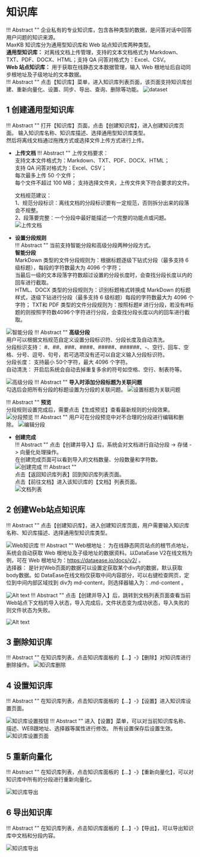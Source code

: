 # 知识库
!!! Abstract ""
    企业私有的专业知识库，包含各种类型的数据，是问答对话中回答用户问题的知识来源。      
    MaxKB 知识库分为通用型知识库和 Web 站点知识库两种类型。   
    **通用型知识库：** 对离线文档上传管理，支持的文本文档格式为 Markdown、TXT、PDF、DOCX、HTML；支持 QA 问答对格式为：Excel、CSV。       
    **Web 站点知识库：** 用于获取在线静态文本数据管理，输入 Web 根地址后自动同步根地址及子级地址的文本数据。   
!!! Abstract ""
    点击【知识库】菜单，进入知识库列表页面，该页面支持知识库创建、重新向量化、设置、同步、导出、查询、删除等功能。
![dataset](../../img/dataset/datasetlist.png)

## 1 创建通用型知识库
!!! Abstract ""
    打开【知识库】页面，点击【创建知识库】，进入创建知识库页面。 输入知识库名称、知识库描述、选择通用型知识库类型。      
    然后将离线文档通过拖拽方式或选择文件上传方式进行上传。 

- **上传文档** 
!!! Abstract ""
    上传文档要求：  
    支持文本文件格式为：Markdown、TXT、PDF、DOCX、HTML；      
    支持 QA 问答对格式为：Excel、CSV；  
    每次最多上传 50 个文件；   
    每个文件不超过 100 MB；
    支持选择文件夹，上传文件夹下符合要求的文件。
        
    文档规范建议：    
    1、规范分段标识：离线文档的分段标识要有一定规范，否则拆分出来的段落会不规整。   
    2、段落要完整：一个分段中最好能描述一个完整的功能点或问题。  
![上传文档](../../img/dataset/create_offline_dataset.png)

- **设置分段规则**   
!!! Abstract "" 
    当前支持智能分段和高级分段两种分段方式。   
    **智能分段**  
    MarkDown 类型的文件分段规则为：根据标题逐级下钻式分段（最多支持 6 级标题），每段的字符数最大为 4096 个字符；   
                            当最后一级的文本段落字符数超过设置的分段长度时，会查找分段长度以内的回车进行截取。     
    HTML、DOCX 类型的分段规则为：识别标题格式转换成 MarkDown 的标题样式，逐级下钻进行分段（最多支持 6 级标题）每段的字符数最大为 4096 个字符；
    TXT和 PDF 类型的文件分段规则为：按照标题# 进行分段，若没有#标题的则按照字符数4096个字符进行分段，会查找分段长度以内的回车进行截取。  
      
![智能分段](<../../img/dataset/automatic paragraphing.png>)
!!! Abstract ""
    **高级分段**     
    用户可以根据文档规范自定义设置分段标识符、分段长度及自动清洗。   
    分段标识支持： #、##、###、####、#####、######、-、空行、回车、空格、分号、逗号、句号，若可选项没有还可以自定义输入分段标识符。   
    分段长度： 支持最小 50个字符，最大 4096 个字符。   
    自动清洗： 开启后系统会自动去掉重复多余的符号如空格、空行、制表符等。     

![高级分段](<../../img/dataset/Advanced segmentation.png>)
!!! Abstract ""
    **导入时添加分段标题为关联问题**         
    勾选后会把所有分段的标题设置为分段的关联问题。
![设置标题为关联问题](../../img/dataset/titel_set_question.png)


!!! Abstract ""
    **预览**   
    分段规则设置完成后，需要点击【生成预览】查看最新规则的分段效果。
![分段预览](<../../img/dataset/Preview segmentation.png>)
!!! Abstract ""
    用户可在分段预览中对不合理的分段进行编辑和删除。
![编辑分段](../../img/dataset/view_edit.png)


- **创建完成**  
!!! Abstract ""
    点击【创建并导入】后，系统会对文档进行自动分段 -> 存储 -> 向量化处理操作。    
    在创建完成页面可以看到导入的文档数量、分段数量和字符数。   
![创建完成](../../img/dataset/finish.png)
!!! Abstract ""   
    点击【返回知识库列表】回到知识库列表页面。   
    点击【前往文档】进入该知识库的【文档】列表页面。  
![文档列表](../../img/dataset/doc_list.png)

## 2 创建Web站点知识库
!!! Abstract ""
    点击【创建知识库】，进入创建知识库页面，用户需要输入知识库名称、知识库描述、选择通用型知识库类型。

![Web知识库](../../img/dataset/web_dataset.png)
!!! Abstract ""
    Web根地址： 为在线静态网页站点的根节点地址，系统会自动获取 Web 根地址及子级地址的数据资料。以DataEase V2在线文档为例，可在 Web 根地址为：https://dataease.io/docs/v2/ 。  
    选择器： 是针对Web页面的数据可以设置定获取某个div内的数据，默认获取 body数据。如 DataEase在线文档仅获取中间内容部分，可以右键检查网页，定位到中间内部区域找到 div为 md-content，则选择器输入为：.md-content 。

![Alt text](../../img/dataset/DataEase_doc.png)
!!! Abstract ""
    点击【创建并导入】后，跳转到文档列表页面查看当前 Web站点下文档的导入状态，导入完成后，文件状态变为成功状态，导入失败的则文件状态为失败。 

![Alt text](../../img/dataset/web_doc.png)

## 3 删除知识库
!!! Abstract ""
    在知识库列表，点击知识库面板的【…】-》【删除】对知识库进行删除操作。
![知识库删除](../../img/dataset/dataset_del.png)

## 4 设置知识库
!!! Abstract ""
    在知识库列表，点击知识库面板的【…】-》【设置】进入知识库设置页面。

![知识库设置按钮](../../img/dataset/dataset_set.png)
!!! Abstract ""
    进入【设置】菜单，可以对当前知识库名称、描述、WEB跟地址、选择器等属性进行修改。
    所有设置保存后设置生效。
![知识库设置页面](../../img/dataset/dataset_setting.png)
## 5 重新向量化
!!! Abstract ""
    在知识库列表，点击知识库面板的【…】-》【重新向量化】，可以对知识库中所有的分段进行重新向量化。

![知识库导出](../../img/dataset/dataset_embedding.png)
## 6 导出知识库
!!! Abstract ""
    在知识库列表，点击知识库面板的【…】-》【导出】，可以导出知识库中文档和分段内容。

![知识库导出](../../img/dataset/dataset_export.png)


